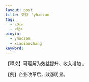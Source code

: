 ```yaml
---
layout: post
title: 效涨 'yhaozan
tag:
  - <名>
  - <动>
pinyin: 
  - yhaozan
  - xiaoiaozhang
keyword: 
---
```



【释义】可理解为效益提升、收入增加 。                                 
                                
【例】企业改革后，效涨明显。                         
           

         
                   
                      
     
                           